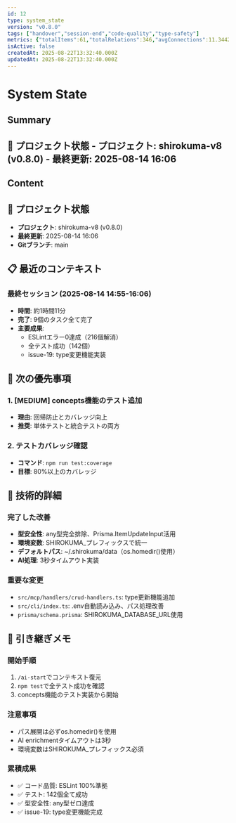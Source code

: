 ```yaml
---
id: 12
type: system_state
version: "v0.8.0"
tags: ["handover","session-end","code-quality","type-safety"]
metrics: {"totalItems":61,"totalRelations":346,"avgConnections":11.344262295081966,"maxConnections":30,"isolatedNodes":0,"timestamp":"2025-08-14T06:20:33.308Z"}
isActive: false
createdAt: 2025-08-22T13:32:40.000Z
updatedAt: 2025-08-22T13:32:40.000Z
---
```


# System State

## Summary

## 📍 プロジェクト状態 - **プロジェクト**: shirokuma-v8 (v0.8.0) - **最終更新**: 2025-08-14 16:06

## Content

## 📍 プロジェクト状態
- **プロジェクト**: shirokuma-v8 (v0.8.0)
- **最終更新**: 2025-08-14 16:06
- **Gitブランチ**: main

## 📋 最近のコンテキスト

### 最終セッション (2025-08-14 14:55-16:06)
- **時間**: 約1時間11分
- **完了**: 9個のタスク全て完了
- **主要成果**: 
  - ESLintエラー0達成（216個解消）
  - 全テスト成功（142個）
  - issue-19: type変更機能実装

## 🎯 次の優先事項

### 1. [MEDIUM] concepts機能のテスト追加
- **理由**: 回帰防止とカバレッジ向上
- **推奨**: 単体テストと統合テストの両方

### 2. テストカバレッジ確認
- **コマンド**: `npm run test:coverage`
- **目標**: 80%以上のカバレッジ

## 🔧 技術的詳細

### 完了した改善
- **型安全性**: any型完全排除、Prisma.ItemUpdateInput活用
- **環境変数**: SHIROKUMA_プレフィックスで統一
- **デフォルトパス**: ~/.shirokuma/data（os.homedir()使用）
- **AI処理**: 3秒タイムアウト実装

### 重要な変更
- `src/mcp/handlers/crud-handlers.ts`: type更新機能追加
- `src/cli/index.ts`: .env自動読み込み、パス処理改善
- `prisma/schema.prisma`: SHIROKUMA_DATABASE_URL使用

## 📝 引き継ぎメモ

### 開始手順
1. `/ai-start`でコンテキスト復元
2. `npm test`で全テスト成功を確認
3. concepts機能のテスト実装から開始

### 注意事項
- パス展開は必ずos.homedir()を使用
- AI enrichmentタイムアウトは3秒
- 環境変数はSHIROKUMA_プレフィックス必須

### 累積成果
- ✅ コード品質: ESLint 100%準拠
- ✅ テスト: 142個全て成功
- ✅ 型安全性: any型ゼロ達成
- ✅ issue-19: type変更機能完成